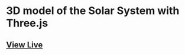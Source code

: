 # 3D model of the Solar System with Three.js

## [View Live](https://master--nimble-mandazi-c4a398.netlify.app/)
